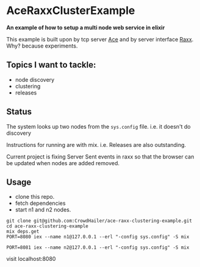 # AceRaxxClusterExample

**An example of how to setup a multi node web service in elixir**

This example is built upon by tcp server [Ace](https://github.com/CrowdHailer/Ace) and by server interface [Raxx](https://github.com/crowdhailer/raxx).
Why? because experiments.

## Topics I want to tackle:

- node discovery
- clustering
- releases

## Status

The system looks up two nodes from the `sys.config` file.
i.e. it doesn't do discovery

Instructions for running are with mix.
i.e. Releases are also outstanding.

Current project is fixing Server Sent events in raxx so that the browser can be updated when nodes are added removed.

## Usage

- clone this repo.
- fetch dependencies
- start n1 and n2 nodes.

```
git clone git@github.com:CrowdHailer/ace-raxx-clustering-example.git
cd ace-raxx-clustering-example
mix deps.get
PORT=8080 iex --name n1@127.0.0.1 --erl "-config sys.config" -S mix

PORT=8081 iex --name n2@127.0.0.1 --erl "-config sys.config" -S mix
```

visit localhost:8080
